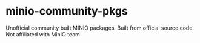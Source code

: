 # minio-community-pkgs
Unofficial community built MINIO packages. Built from official source code. Not affiliated with MinIO team
